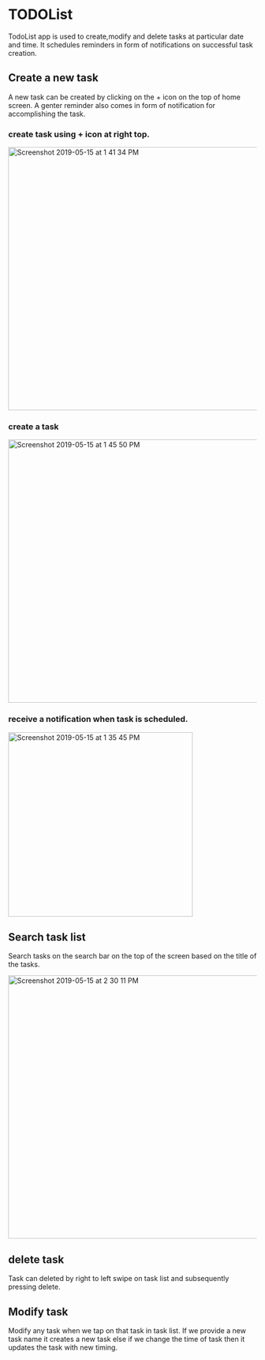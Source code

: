 # TODOList

TodoList app is used to create,modify and delete tasks at particular date and time. It schedules reminders in form of notifications on successful task creation.

## Create a new task
A new task can be created by clicking on the + icon on the top of home screen. A genter reminder also comes in form of notification for accomplishing the task.

### create task using + icon at right top.
<img width="534" alt="Screenshot 2019-05-15 at 1 41 34 PM" src="https://user-images.githubusercontent.com/47241636/57759250-3180f980-7717-11e9-9bff-5c6a9411f9fb.png">

### create a task 
<img width="534" alt="Screenshot 2019-05-15 at 1 45 50 PM" src="https://user-images.githubusercontent.com/47241636/57759566-cf74c400-7717-11e9-80ae-3069d07000dd.png">

### receive a notification when task is scheduled.
<img width="374" alt="Screenshot 2019-05-15 at 1 35 45 PM" src="https://user-images.githubusercontent.com/47241636/57759097-d0f1bc80-7716-11e9-8a3a-ddea9c35b1f1.png">


## Search task list
Search tasks on the search bar on the top of the screen based on the title of the tasks.

<img width="534" alt="Screenshot 2019-05-15 at 2 30 11 PM" src="https://user-images.githubusercontent.com/47241636/57762904-fa621680-771d-11e9-939e-3415f2bb8b51.png">

## delete task 
Task can deleted by right to left swipe on task list and subsequently pressing delete.

## Modify task
Modify any task when we tap on that task in task list. If we provide a new task name it creates a new task else if we change the time of task then it updates the task with new timing. 
